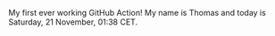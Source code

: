 My first ever working GitHub Action!
My name is Thomas and today is Saturday, 21 November, 01:38 CET. 
